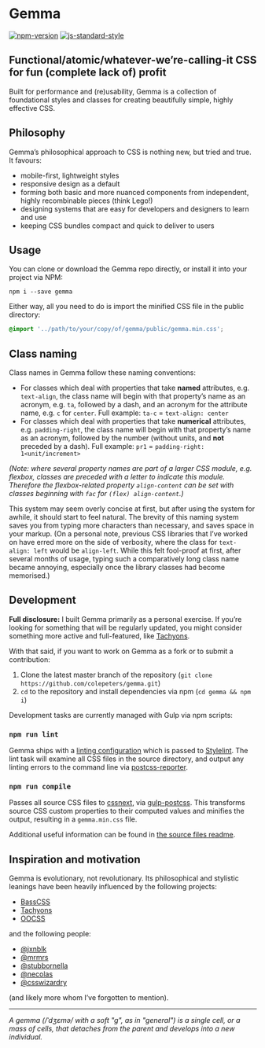 # Gemma
[![npm-version](https://img.shields.io/npm/v/gemma.svg?style=flat)](https://www.npmjs.com/package/gemma)
[![js-standard-style](https://img.shields.io/badge/code%20style-standard-brightgreen.svg?style=flat)](https://github.com/feross/standard)

## Functional/atomic/whatever-we’re-calling-it CSS for fun (complete lack of) profit
Built for performance and (re)usability, Gemma is a collection of foundational styles and classes for creating beautifully simple, highly effective CSS.

## Philosophy
Gemma’s philosophical approach to CSS is nothing new, but tried and true. It favours:

- mobile-first, lightweight styles
- responsive design as a default
- forming both basic and more nuanced components from independent, highly recombinable pieces (think Lego!)
- designing systems that are easy for developers and designers to learn and use
- keeping CSS bundles compact and quick to deliver to users

## Usage

You can clone or download the Gemma repo directly, or install it into your project via NPM:

```
npm i --save gemma
```

Either way, all you need to do is import the minified CSS file in the public directory:

```css
@import '../path/to/your/copy/of/gemma/public/gemma.min.css';
```

## Class naming
Class names in Gemma follow these naming conventions:

- For classes which deal with properties that take **named** attributes, e.g. `text-align`, the class name will begin with that property’s name as an acronym, e.g. `ta`, followed by a dash, and an acronym for the attribute name, e.g. `c` for `center`. Full example: `ta-c` = `text-align: center`
- For classes which deal with properties that take **numerical** attributes, e.g. `padding-right`, the class name will begin with that property’s name as an acronym, followed by the number (without units, and **not** preceded by a dash). Full example: `pr1` = `padding-right: 1<unit/increment>`

*(Note: where several property names are part of a larger CSS module, e.g. flexbox, classes are preceded with a letter to indicate this module. Therefore the flexbox-related property `align-content` can be set with classes beginning with `fac` for `(flex) align-content`.)*

This system may seem overly concise at first, but after using the system for awhile, it should start to feel natural. The brevity of this naming system saves you from typing more characters than necessary, and saves space in your markup. (On a personal note, previous CSS libraries that I’ve worked on have erred more on the side of verbosity, where the class for `text-align: left` would be `align-left`. While this felt fool-proof at first, after several months of usage, typing such a comparatively long class name became annoying, especially once the library classes had become memorised.)

## Development
**Full disclosure:** I built Gemma primarily as a personal exercise. If you’re looking for something that will be regularly updated, you might consider something more active and full-featured, like [Tachyons](https://tachyons.io).

With that said, if you want to work on Gemma as a fork or to submit a contribution:

1. Clone the latest master branch of the repository (`git clone https://github.com/colepeters/gemma.git`)
2. `cd` to the repository and install dependencies via npm (`cd gemma && npm i`)

Development tasks are currently managed with Gulp via npm scripts:

### `npm run lint`
Gemma ships with a [linting configuration](https://github.com/colepeters/gemma/blob/master/stylelintrc.json) which is passed to [Stylelint](https://github.com/stylelint/stylelint). The lint task will examine all CSS files in the source directory, and output any linting errors to the command line via [postcss-reporter](https://github.com/postcss/postcss-reporter).

### `npm run compile`
Passes all source CSS files to [cssnext](https://github.com/cssnext/cssnext), via [gulp-postcss](https://github.com/postcss/gulp-postcss). This transforms source CSS custom properties to their computed values and minifies the output, resulting in a `gemma.min.css` file.

Additional useful information can be found in [the source files readme](https://github.com/colepeters/gemma/tree/master/src).

## Inspiration and motivation
Gemma is evolutionary, not revolutionary. Its philosophical and stylistic leanings have been heavily influenced by the following projects:

- [BassCSS](http://basscss.com)
- [Tachyons](http://tachyons.io)
- [OOCSS](https://github.com/stubbornella/oocss)

and the following people:

- [@jxnblk](http://jxnblk.com)
- [@mrmrs](http://mrmrs.io)
- [@stubbornella](http://www.stubbornella.org/content/)
- [@necolas](http://nicolasgallagher.com/)
- [@csswizardry](http://csswizardry.com/)

(and likely more whom I’ve forgotten to mention).

* * *

_A gemma (/ˈdʒɛmə/ with a soft "g", as in "general") is a single cell, or a mass of cells, that detaches from the parent and develops into a new individual._
